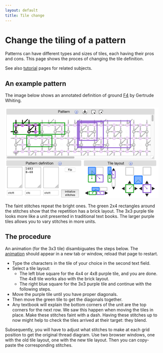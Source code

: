 ```yaml
---
layout: default
title: Tile change
---
```

Change the tiling of a pattern
==============================

Patterns can have different types and sizes of tiles, each having their pros and cons.
This page shows the proces of changing the tile definition.

See also [tutorial](Advanced#glue-copies-together) pages for related subjects.

An example pattern
------------------

The image below shows an annotated definition of ground 
[F4](https://d-bl.github.io/GroundForge/tiles?whiting=F4_P180&patchWidth=9&patchHeight=9&d1=ctc&c1=ctc&b1=ctc&a1=ctc&d2=ctc&c2=ctcllctc&a2=ctcrrctc&tile=1483,8-48&footsideStitch=ctctt&tileStitch=ctc&headsideStitch=ctctt&shiftColsSW=-2&shiftRowsSW=2&shiftColsSE=2&shiftRowsSE=2)
by Gertrude Whiting. 

![](images/brick-to-overlap-prepare.png)

The faint stitches repeat the bright ones. The green 2x4 rectangles around the stitches show that the repetition has a brick layout.
The 3x3 purple tile looks more like a unit presented in traditional text books.
The larger purple tiles allows you to vary stitches in more units. 

The procedure
-------------
An animation (for the 3x3 tile) disambiguates the steps below.
The <a href="images/brick-to-overlap-animation.gif" target="_blank">animation</a>
should appear in a new tab or window, reload that page to restart.

* Type the characters in the tile of your choice in the second text field.
* Select a tile layout:
  * The left blue square for the 4x4 or 4x8 purple tile, and you are done.
    The 4x8 tile works also with the brick layout.
  * The right blue square for the 3x3 purple tile and continue with the following steps.
* Move the purple tile until you have proper diagonals.
* Then move the green tile to get the diagonals together.
* Any textbook will explain the bottom corners of the unit are the top corners for the next row.
  We saw this happen when moving the tiles in place.
  Make these stitches faint with a dash.
  Having these stitches up to now might help to check the tiles arrived at their target: they blend. 

Subsequently, you will have to adjust what stitches to make at each grid position to get the original thread diagram.
Use two browser windows, one with the old tile layout, one with the new tile layout.
Then you can copy-paste the corresponding stitches.

